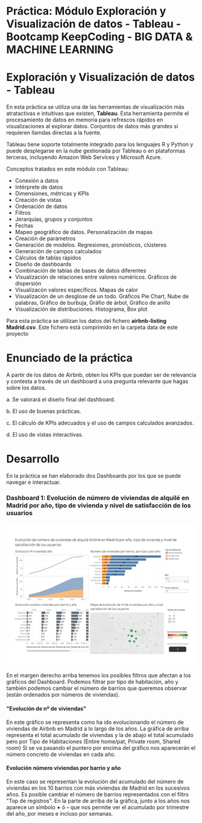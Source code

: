 # Práctica: Módulo Exploración y Visualización de datos - Tableau - Bootcamp KeepCoding - BIG DATA & MACHINE LEARNING

# Exploración y Visualización de datos - Tableau

En esta práctica se utiliza una de las herramientas de visualización más atratactivas e intuitivas que existen, **Tableau**. Esta herramienta permite el procesamiento de datos en memoria para refrescos rápidos en visualizaciones al explorar datos. Conjuntos de datos más grandes sí requieren llamdas directas a la fuente.

Tableau tiene soporte totalmente integrado para los lenguajes R y Python y puede desplegarse en la nube gestionada por Tableau o en plataformas terceras, incluyendo Amazon Web Services y Microsoft Azure.

Conceptos tratados en este módulo con Tableau:

- Conexión a datos
- Intérprete de datos
- Dimensiones, métricas y KPIs
- Creación de vistas
- Ordenación de datos
- Filtros
- Jerarquías, grupos y conjuntos
- Fechas
- Mapeo geográfico de datos. Personalización de mapas
- Creación de parámetros
- Generación de modelos. Regresiones, pronósticos, clústeres
- Generación de campos calculados
- Cálculos de tablas rápidos
- Diseño de dashboards
- Combinación de tablas de bases de datos diferentes
- Visualización de relaciones entre valores numéricos. Gráficos de dispersión
- Visualizacón valores específicos. Mapas de calor
- Visualización de un desglose de un todo. Gráficos Pie Chart, Nube de palabras, Gráfico de burbuja, Gráfio de árbol, Gráfico de anillo
- Visualización de distribuciones. Histograma, Box plot

Para esta práctica se utilizan los datos del fichero **airbnb-listing Madrid.csv**. Este fichero está comprimido en la carpeta data de este proyecto


# Enunciado de la práctica

A partir de los datos de Airbnb, obten los KPIs que puedan ser de relevancia y contesta a través de un dashboard a una pregunta relevante que hagas sobre los datos.

a. Se valorará el diseño final del dashboard.

b. El uso de buenas prácticas.

c. El cálculo de KPIs adecuados y el uso de campos calculados avanzados.

d. El uso de vistas interactivas.

# Desarrollo

En la práctica se han elaborado dos Dashboards por los que se puede navegar e interactuar.

### Dashboard 1: Evolución de número de viviendas de alquilé en Madrid por año, tipo de vivienda y nivel  de satisfacción de los usuarios
![Dashboard1](https://raw.githubusercontent.com/mcpade/Practica_Tableau/master/graficos/Dashboard1.png)

En el margen derecho arriba tenemos los posibles filtros que afectan a los gráficos del Dashboard. Podemos filtrar por tipo de habitación, año y también podemos cambiar el número de barrios que queremos observar (están ordenados por números de viviendas).

#### "Evolución de nº de viviendas" 

En este gráfico se representa como ha ido evolucionando el número de viviendas de Airbnb en Madrid a lo largo de los años. La gráfica de arriba representa el total acumulado de viviendas y la de abajo el total acumulado pero por Tipo de Habitaciones (Entire home/pat, Private room, Shared room)
Si se va pasando el puntero por encima del gráfico nos aparecerán el número concreto de viviendas en cada año.

#### Evolución número viviendas por barrio y año

En este caso se representan la evolución del acumulado del número de viviendas en los 10 barrios con más viviendas de Madrid en los sucesivos años. Es posible cambiar el número de barrios representados con el filtro "Top de registros".
En la parte de arriba de la gráfica, junto a los años nos aparece un símbolo **+** ó **-** que nos permite ver el acumulado por trimestre del año, por meses e incluso por semanas. 

